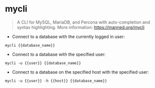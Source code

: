 # mycli

> A CLI for MySQL, MariaDB, and Percona with auto-completion and syntax highlighting.
> More information: <https://manned.org/mycli>

- Connect to a database with the currently logged in user:

`mycli {{database_name}}`

- Connect to a database with the specified user:

`mycli -u {{user}} {{database_name}}`

- Connect to a database on the specified host with the specified user:

`mycli -u {{user}} -h {{host}} {{database_name}}`
